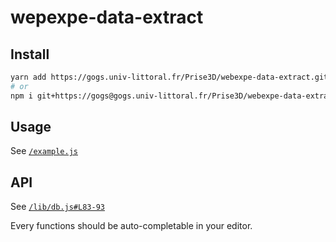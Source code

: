 # wepexpe-data-extract

## Install
```sh
yarn add https://gogs.univ-littoral.fr/Prise3D/webexpe-data-extract.git
# or
npm i git+https://gogs@gogs.univ-littoral.fr/Prise3D/webexpe-data-extract
```

## Usage
See [`/example.js`](./example.js)

## API
See [`/lib/db.js#L83-93`](./lib/db.js#L83-93)

Every functions should be auto-completable in your editor.

